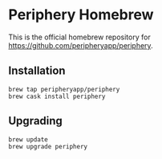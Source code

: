 # Periphery Homebrew

This is the official homebrew repository for https://github.com/peripheryapp/periphery.

## Installation

```
brew tap peripheryapp/periphery
brew cask install periphery
```

## Upgrading

```
brew update
brew upgrade periphery
```

